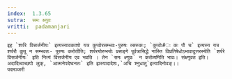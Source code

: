 ```yaml
---
index:  1.3.65
sutra:  समः क्ष्णुवः
vritti:  padamanjari
---
```


	इह `शर्परे विसर्जनीयः` इत्यस्यावकाशो यत्र कुप्वोरसम्भवः-पुरुषः त्सरुकः; `कुप्वोः#ः कः पौ च` इत्यस्य यत्र शर्परौ कुपू न सम्भवतः- पुरुषः करोतीति; शर्परयोरुभयोः प्रसङ्गे पूर्वत्रासिद्धे नास्ति विप्रतिषेधोऽभावादुत्तरस्येति `शर्परे विसर्जनीयः` इति नित्यं विसर्जनीय एव भवति । तेन `समः क्ष्णुवः` न कर्तव्यमिति भावः। संक्ष्णुवत इति। अदादित्वाच्छपो लुक्, `आत्मनेपदेष्वनतः` इति झस्यादादेशः,`अचि श्नुधातु`इत्यादिनोवङ्।। 
	पदमञ्जरी
